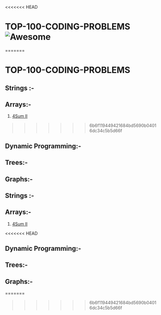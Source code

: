 <<<<<<< HEAD
# TOP-100-CODING-PROBLEMS  ![Awesome](https://cdn.rawgit.com/sindresorhus/awesome/d7305f38d29fed78fa85652e3a63e154dd8e8829/media/badge.svg)
=======
# TOP-100-CODING-PROBLEMS
## Strings  :-
## Arrays:- 
1. [4Sum II](SUM4_2/sum4_2.md)
>>>>>>> 6b6f119449421684bd5690b04016dc34c5b5d66f

## Dynamic Programming:-
## Trees:-
## Graphs:- 

## Strings  :-
## Arrays:- 
1. [4Sum II](SUM4_2/sum4_2.md)

<<<<<<< HEAD
## Dynamic Programming:-
## Trees:-
## Graphs:- 


=======
>>>>>>> 6b6f119449421684bd5690b04016dc34c5b5d66f
